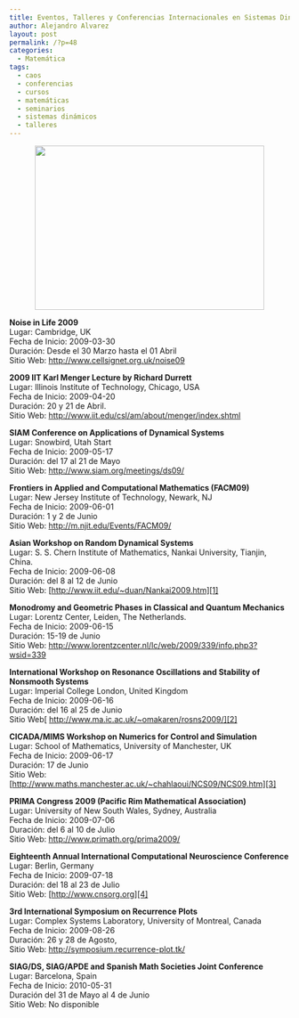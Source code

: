 ```yaml
---
title: Eventos, Talleres y Conferencias Internacionales en Sistemas Dinámicos
author: Alejandro Alvarez
layout: post
permalink: /?p=48
categories:
  - Matemática
tags:
  - caos
  - conferencias
  - cursos
  - matemáticas
  - seminarios
  - sistemas dinámicos
  - talleres
---
```

<a href="http://www.hispaseti.org/fractales.jpg" onblur="try {parent.deselectBloggerImageGracefully();} catch(e) {}"><img style="margin: 0px auto 10px; display: block; text-align: center; cursor: pointer; width: 412px; height: 295px;" src="http://www.hispaseti.org/fractales.jpg" border="0" alt="" /></a>

<span style="font-weight: bold;">Noise in Life 2009</span>  
Lugar: Cambridge, UK  
Fecha de Inicio: 2009-03-30  
Duración: Desde el 30 Marzo hasta el 01 Abril  
Sitio Web: <http://www.cellsignet.org.uk/noise09>

<span style="font-weight: bold;">2009 IIT Karl Menger Lecture by Richard Durrett</span>  
Lugar: Illinois Institute of Technology, Chicago, USA  
Fecha de Inicio: 2009-04-20  
Duración: 20 y 21 de Abril.  
Sitio Web: <http://www.iit.edu/csl/am/about/menger/index.shtml>

<span style="font-weight: bold;">SIAM Conference on Applications of Dynamical Systems</span>  
Lugar: Snowbird, Utah Start  
Fecha de Inicio: 2009-05-17  
Duración: del 17 al 21 de Mayo  
Sitio Web: <http://www.siam.org/meetings/ds09/>

<span style="font-weight: bold;">Frontiers in Applied and Computational Mathematics (FACM09)</span>  
Lugar: New Jersey Institute of Technology, Newark, NJ  
Fecha de Inicio: 2009-06-01  
Duración: 1 y 2 de Junio  
Sitio Web: <http://m.njit.edu/Events/FACM09/>

<span style="font-weight: bold;">Asian Workshop on Random Dynamical Systems</span>  
Lugar: S. S. Chern Institute of Mathematics, Nankai University, Tianjin, China.  
Fecha de Inicio: 2009-06-08  
Duración: del 8 al 12 de Junio  
Sitio Web: [http://www.iit.edu/~duan/Nankai2009.htm][1]

<span style="font-weight: bold;">Monodromy and Geometric Phases in Classical and Quantum Mechanics</span>  
Lugar: Lorentz Center, Leiden, The Netherlands.  
Fecha de Inicio: 2009-06-15  
Duración: 15-19 de Junio  
Sitio Web: <http://www.lorentzcenter.nl/lc/web/2009/339/info.php3?wsid=339>

<span style="font-weight: bold;">International Workshop on Resonance Oscillations and Stability of Nonsmooth Systems</span>  
Lugar: Imperial College London, United Kingdom  
Fecha de Inicio: 2009-06-16  
Duración: del 16 al 25 de Junio  
Sitio Web[ http://www.ma.ic.ac.uk/~omakaren/rosns2009/][2]

<span style="font-weight: bold;">CICADA/MIMS Workshop on Numerics for Control and Simulation</span>  
Lugar: School of Mathematics, University of Manchester, UK  
Fecha de Inicio: 2009-06-17  
Duración: 17 de Junio  
Sitio Web: [http://www.maths.manchester.ac.uk/~chahlaoui/NCS09/NCS09.htm][3]

<span style="font-weight: bold;">PRIMA Congress 2009 (Pacific Rim Mathematical Association)</span>  
Lugar: University of New South Wales, Sydney, Australia  
Fecha de Inicio: 2009-07-06  
Duración: del 6 al 10 de Julio  
Sitio Web: <http://www.primath.org/prima2009/>

<span style="font-weight: bold;">Eighteenth Annual International Computational Neuroscience Conference</span>  
Lugar: Berlin, Germany  
Fecha de Inicio: 2009-07-18  
Duración: del 18 al 23 de Julio  
Sitio Web: [http://www.cnsorg.org][4]

<span style="font-weight: bold;">3rd International Symposium on Recurrence Plots</span>  
Lugar: Complex Systems Laboratory, University of Montreal, Canada  
Fecha de Inicio: 2009-08-26  
Duración: 26 y 28 de Agosto,  
Sitio Web: <http://symposium.recurrence-plot.tk/>

<span style="font-weight: bold;">SIAG/DS, SIAG/APDE and Spanish Math Societies Joint Conference</span>  
Lugar: Barcelona, Spain  
Fecha de Inicio: 2010-05-31  
Duración del 31 de Mayo al 4 de Junio  
Sitio Web: No disponible

 [1]: http://www.iit.edu/%7Eduan/Nankai2009.htm
 [2]: http://www.ma.ic.ac.uk/%7Eomakaren/rosns2009/
 [3]: http://www.maths.manchester.ac.uk/%7Echahlaoui/NCS09/NCS09.htm
 [4]: http://www.cnsorg.org/